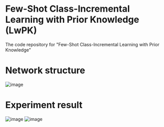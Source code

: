 
# Few-Shot Class-Incremental Learning with Prior Knowledge  (LwPK)

The code repository for "Few-Shot Class-Incremental Learning with Prior Knowledge"

# Network structure
![image](https://github.com/StevenJ308/LwPK/blob/main/img/midlc.png)

# Experiment result
![image](https://github.com/StevenJ308/LwPK/blob/main/img/exp%20res.png)
![image](https://github.com/StevenJ308/LwPK/blob/main/img/exp%20res%20pic.png)

